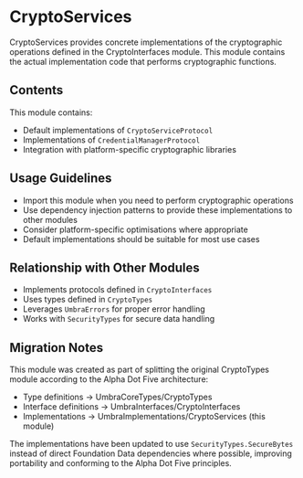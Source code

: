 # CryptoServices

CryptoServices provides concrete implementations of the cryptographic operations defined in the CryptoInterfaces module. This module contains the actual implementation code that performs cryptographic functions.

## Contents

This module contains:

- Default implementations of `CryptoServiceProtocol`
- Implementations of `CredentialManagerProtocol`
- Integration with platform-specific cryptographic libraries

## Usage Guidelines

- Import this module when you need to perform cryptographic operations
- Use dependency injection patterns to provide these implementations to other modules
- Consider platform-specific optimisations where appropriate
- Default implementations should be suitable for most use cases

## Relationship with Other Modules

- Implements protocols defined in `CryptoInterfaces`
- Uses types defined in `CryptoTypes`
- Leverages `UmbraErrors` for proper error handling
- Works with `SecurityTypes` for secure data handling

## Migration Notes

This module was created as part of splitting the original CryptoTypes module according to the Alpha Dot Five architecture:

- Type definitions → UmbraCoreTypes/CryptoTypes
- Interface definitions → UmbraInterfaces/CryptoInterfaces
- Implementations → UmbraImplementations/CryptoServices (this module)

The implementations have been updated to use `SecurityTypes.SecureBytes` instead of direct Foundation Data dependencies where possible, improving portability and conforming to the Alpha Dot Five principles.
